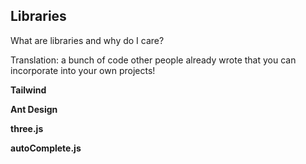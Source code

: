 ## Libraries

What are libraries and why do I care?

Translation: a bunch of code other people already wrote that you can incorporate into your own projects!

**Tailwind**

**Ant Design**

**three.js**

**autoComplete.js**

